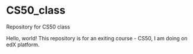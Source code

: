 # CS50_class
Repository for CS50 class

Hello, world!
This repository is for an exiting course - CS50, I am doing on edX platform.

